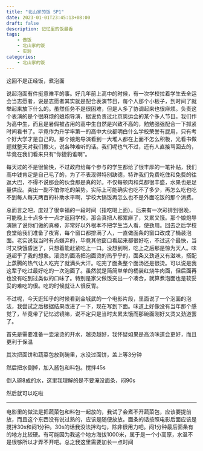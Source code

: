 ```yaml
---
title: "北山家的饭 SP1"
date: 2023-01-01T23:45:13+08:00
draft: false 
description: 记忆里的饭最香
tags: 
    - 做饭
    - 北山家的饭
    - 实验
categories: 
    - 北山家的饭
---
```


这回不是正经饭，煮泡面

说起泡面有件挺意难平的事。好几年前上高中的时候，有一次学校拉着学生去全运会当志愿者，说是志愿者其实就是配合表演节目，每个人那个小板子，到时间了就举起来放下什么的。虽然任务不是很困难，但是人多了协调起来也很麻烦。负责这个表演的是个很麻烦的娘炮导演，据说负责过北京奥运会的某个多人节目。我们作为高中生，而且是暑假被占用的高中生自然是兴致不高的，勉勉强强配合一下抓紧时间看书了。毕竟作为升学率第一的高中大伙都明白什么学校荣誉有屁用，只有考个好大学才是自己的。那个娘炮导演看到一大堆人都在上面不怎么积极，光看书做题就整天对我们撒火，说各种难听的话。我们呢也气不过，还有人直接骂回去的，毕竟在我们看来只有“你捷豹谁啊”。

每天过的不是很愉快，不过政府给每个参与的学生都给了很丰厚的一笔补贴，我们高中钱肯定是自己毛了的，为了不表现得特别缺德，特许我们免费吃住和免费的往返大巴，不得不说那会的伙食那是真的好。不仅每顿肉和菜都很丰盛，水果也是足量供应。突出一副不怕你吃的架势。实际上可能确实也吃不了多少，再怎么吃也吃不到每人每天两百的补助水平啊，学校大锅饭再怎么也不是外面吃饭的那个消费。

总而言之吧，度过了很幸福的一段时间（指吃喝上面）。后来有一次彩排到很晚，可能晚上十点多十一点才返回学校，那会真把人都累麻了，又累又饿。那个娘炮导演除了说你们做的真棒，非常好以外根本不把学生当人看，使劲用。回去之后学校食堂给我们准备了夜宵，每个窗口都排满了人，一直做面条的窗口改成了桶装泡面。老实说我当时有点嫌弃的，毕竟其他窗口看起来都很好吃，不过这个最快，当时又快饿昏迷了，只想着能赶紧吃上一口。没想到啊，吃上之后那是惊为天人。味道超乎了我的想象。滚烫的面汤把泡面烫的热乎乎的，面条又劲道又有滋味，搭配上蒸腾的热气让人吃完了就满头大汗。吃完了面条整个面汤还是很烫。可以说是我这辈子吃过最好吃的一次泡面了。虽然就是简简单单的桶装红烧牛肉面，但后面再也没有吃到过类似的口味了。特别是家父做饭突出一个凑合，就算煮泡面也是软妥妥的难吃的很。吃的时候就让人很反胃。

不过呢，今天逛知乎的时候看到金城武的一个电影片段，里面说了一个泡面的泡法，我尝试之后根据结果改进了一下，现在写到下面。味道上好像没有当年那个感觉了，毕竟带了记忆滤镜嘛，说不定只是当时太累太饿而那碗面刚好又烫又劲道罢了。

首先是需要准备一壶滚烫的开水，越烫越好，我怀疑如果是高汤味道会更好，而且更利于保温

其次把面饼和蔬菜包放到碗里，水没过面饼，盖上等3分钟

然后把水倒掉，加入酱包和料包。搅拌45s

倒入碗8成的水，这里我理解的是不要淹没面条，闷90s

然后就可以吃啦

---
电影里的做法是把蔬菜包和料包一起放的，我试了会煮不开蔬菜包，应该要提前放，而且这个东西没有说过熟的，应该是随便放放。面条的话按照电影后面应该是搅拌30s和闷1分钟。30s的话我没法拌均匀，除非很用力吧。闷1分钟最后面条有的地方比较硬。有可能因为我这个地方海拔1000米，属于是一个小高原，水温不是很够所以才弄不开吧。总之我这里需要加长一点时间




